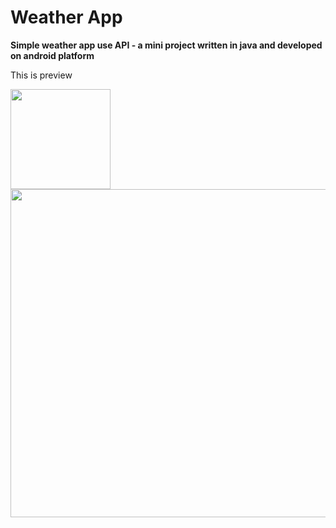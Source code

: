 # Weather App

**Simple weather app use API - a mini project written in java and developed on android platform**

This is preview


<img width="160" src="https://user-images.githubusercontent.com/89775012/164148917-5fb59edf-a338-4365-9806-88d67dca1778.png"> <img width="525" src="https://user-images.githubusercontent.com/89775012/164149161-1ea5cf72-2b6b-4ccb-b118-62f3c23ef01d.png">
